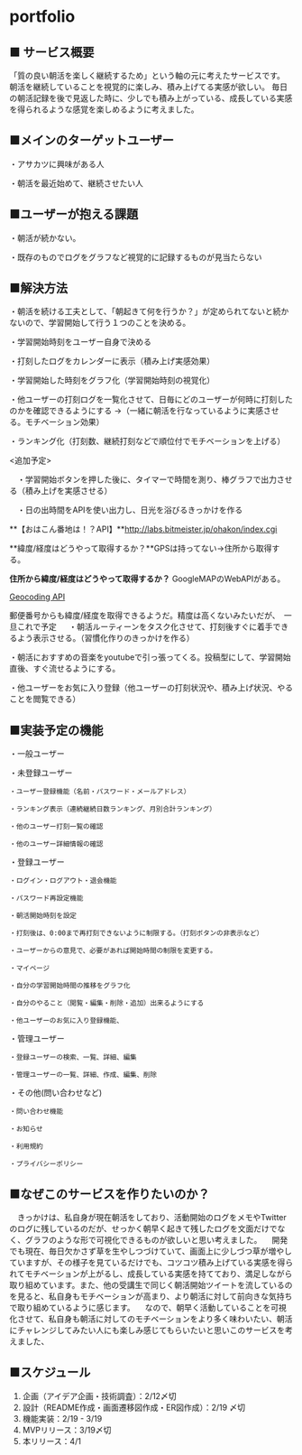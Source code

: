 # portfolio
## ■ サービス概要
「質の良い朝活を楽しく継続するため」という軸の元に考えたサービスです。
朝活を継続していることを視覚的に楽しみ、積み上げてる実感が欲しい。
毎日の朝活記録を後で見返した時に、少しでも積み上がっている、成長している実感を得られるような感覚を楽しめるように考えました。

## ■メインのターゲットユーザー
・アサカツに興味がある人

・朝活を最近始めて、継続させたい人

## ■ユーザーが抱える課題
・朝活が続かない。

・既存のものでログをグラフなど視覚的に記録するものが見当たらない

## ■解決方法
・朝活を続ける工夫として、「朝起きて何を行うか？」が定められてないと続かないので、学習開始して行う１つのことを決める。

・学習開始時刻をユーザー自身で決める

・打刻したログをカレンダーに表示（積み上げ実感効果）

・学習開始した時刻をグラフ化（学習開始時刻の視覚化）

・他ユーザーの打刻ログを一覧化させて、日毎にどのユーザーが何時に打刻したのかを確認できるようにする →（一緒に朝活を行なっているように実感させる。モチベーション効果）

・ランキング化（打刻数、継続打刻などで順位付でモチベーションを上げる）

<追加予定>

　・学習開始ボタンを押した後に、タイマーで時間を測り、棒グラフで出力させる（積み上げを実感させる）
 
　・日の出時間をAPIを使い出力し、日光を浴びるきっかけを作る
 
   **【おはこん番地は！？API】**http://labs.bitmeister.jp/ohakon/index.cgi

   **緯度/経度はどうやって取得するか？**GPSは持ってない→住所から取得する。

   **住所から緯度/経度はどうやって取得するか？** GoogleMAPのWebAPIがある。

   [Geocoding API](https://developers.google.com/maps/documentation/geocoding/start?hl=ja)

   郵便番号からも緯度/経度を取得できるようだ。精度は高くないみたいだが、　一旦これで予定
　
・朝活ルーティーンをタスク化させて、打刻後すぐに着手できるよう表示させる。（習慣化作りのきっかけを作る）

・朝活におすすめの音楽をyoutubeで引っ張ってくる。投稿型にして、学習開始直後、すぐ流せるようにする。

・他ユーザーをお気に入り登録（他ユーザーの打刻状況や、積み上げ状況、やることを閲覧できる）

## ■実装予定の機能
・一般ユーザー
 
 ・未登録ユーザー

    ・ユーザー登録機能（名前・パスワード・メールアドレス）

    ・ランキング表示（連続継続日数ランキング、月別合計ランキング）

    ・他のユーザー打刻一覧の確認

    ・他のユーザー詳細情報の確認

 ・登録ユーザー

    ・ログイン・ログアウト・退会機能

    ・パスワード再設定機能

    ・朝活開始時刻を設定

    ・打刻後は、0:00まで再打刻できないように制限する。（打刻ボタンの非表示など）

    ・ユーザーからの意見で、必要があれば開始時間の制限を変更する。

    ・マイページ

    ・自分の学習開始時間の推移をグラフ化

    ・自分のやること（閲覧・編集・削除・追加）出来るようにする

    ・他ユーザーのお気に入り登録機能、

 ・管理ユーザー

    ・登録ユーザーの検索、一覧、詳細、編集

    ・管理ユーザーの一覧、詳細、作成、編集、削除

 ・その他(問い合わせなど)
 
    ・問い合わせ機能

    ・お知らせ

    ・利用規約

    ・プライバシーポリシー

## ■なぜこのサービスを作りたいのか？
　きっかけは、私自身が現在朝活をしており、活動開始のログをメモやTwitterのログに残しているのだが、せっかく朝早く起きて残したログを文面だけでなく、グラフのような形で可視化できるものが欲しいと思い考えました。
　開発でも現在、毎日欠かさず草を生やしつづけていて、画面上に少しづつ草が増やしていますが、その様子を見ているだけでも、コツコツ積み上げている実感を得られてモチベーションが上がるし、成長している実感を持てており、満足しながら取り組めています。また、他の受講生で同じく朝活開始ツイートを流しているのを見ると、私自身もモチベーションが高まり、より朝活に対して前向きな気持ちで取り組めているように感じます。
　なので、朝早く活動していることを可視化させて、私自身も朝活に対してのモチベーションをより多く味わいたい、朝活にチャレンジしてみたい人にも楽しみ感じてもらいたいと思いこのサービスを考えました、


## ■スケジュール
  1. 企画（アイデア企画・技術調査）：2/12〆切
  2. 設計（README作成・画面遷移図作成・ER図作成）：2/19 〆切
  3. 機能実装：2/19 - 3/19
  4. MVPリリース：3/19〆切
  5. 本リリース：4/1
